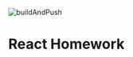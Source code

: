 ![buildAndPush](https://github.com/shihyuchou621/reactHW/workflows/%E5%BB%BA%E7%BD%AE%E3%80%81%E6%B8%AC%E8%A9%A6%E3%80%81%E9%83%A8%E7%BD%B2/badge.svg)

# React Homework
